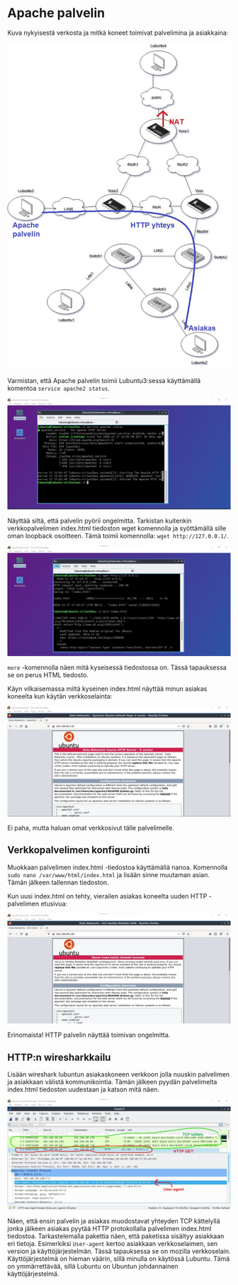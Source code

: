 # Apache palvelin

Kuva nykyisestä verkosta ja mitkä koneet toimivat palvelimina ja asiakkaina:  

![Kuva verkosta](E13/1_fyysinen.jpg)  

Varmistan, että Apache palvelin toimii Lubuntu3:sessa käyttämällä komentoa `service apache2 status`. 

![Kuva apache statuksesta](E13/2_status.jpg)  

Näyttää siltä, että palvelin pyörii ongelmitta. Tarkistan kuitenkin verkkopalvelimen index.html tiedoston wget komennolla ja syöttämällä sille oman loopback osoitteen. Tämä toimii komennolla: `wget http://127.0.0.1/`.  

![Kuva wgetistä](E13/3_wget.jpg)  

`more` -komennolla näen mitä kyseisessä tiedostossa on. Tässä tapauksessa se on perus HTML tiedosto.  

Käyn vilkaisemassa miltä kyseinen index.html näyttää minun asiakas koneelta kun käytän verkkoselainta:  

![Kuva palvelimen verkkosivulta](E13/4_palvelimen_verkkosivut.jpg)  

Ei paha, mutta haluan omat verkkosivut tälle palvelimelle.

## Verkkopalvelimen konfigurointi

Muokkaan palvelimen index.html -tiedostoa käyttämällä nanoa. Komennolla `sudo nano /var/www/html/index.html` ja lisään sinne muutaman asian. Tämän jälkeen tallennan tiedoston.  

Kun uusi index.html on tehty, vierailen asiakas koneelta uuden HTTP -palvelimen etusivua:  

![Kuva HTTP palvelimen etusivusta](E13/5_HTTP_palvelin.jpg)  

Erinomaista! HTTP palvelin näyttää toimivan ongelmitta.  

## HTTP:n wiresharkkailu

Lisään wireshark lubuntun asiakaskoneen verkkoon jolla nuuskin palvelimen ja asiakkaan välistä kommunikointia. Tämän jälkeen pyydän palvelimelta index.html tiedoston uudestaan ja katson mitä näen.  

![Kuva HTTP wiresharkkailusta](E13/6_HTTP_GET.jpg)  

Näen, että ensin palvelin ja asiakas muodostavat yhteyden TCP kättelyllä jonka jälkeen asiakas pyytää HTTP protokollalla palvelimen index.html tiedostoa. Tarkastelemalla pakettia näen, että paketissa sisältyy asiakkaan eri tietoja. Esimerkiksi `User-agent` kertoo asiakkaan verkkoselaimen, sen version ja käyttöjärjestelmän. Tässä tapauksessa se on mozilla verkkoselain. Käyttöjärjestelmä on hieman väärin, sillä minulla on käytössä Lubuntu. Tämä on ymmärrettävää, sillä Lubuntu on Ubuntun johdannainen käyttöjärjestelmä.






